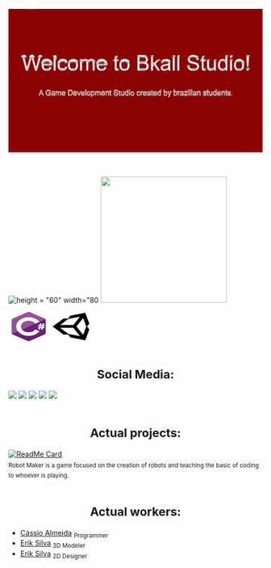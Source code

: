 <div align="center">

![](https://github.com/BkallStudio/.github/blob/main/icons/waaa.gif)
</div>

<div style="display: inline_block"><br>
  
 ![height = "60" width="80](https://github.com/BkallStudio/.github/blob/main/icons/BeKall-natal.gif)
  <img src="/images/output/video1.gif" width="250" height="250"/>


  <img align="center" alt="Cassio-Csharp" height="60" width="80" src="https://raw.githubusercontent.com/devicons/devicon/master/icons/csharp/csharp-original.svg">
  <img align="center" alt="Cassio-Unity" height="60" width="80" src="/icons/unity.svg">


</div>




<div> 

<h1 align="center"> <sub> Social Media: </sub></h1>


  <a href="https://instagram.com/almeidacassio02" target="_blank"><img src="https://img.shields.io/badge/-Instagram-%23E4405F?style=for-the-badge&logo=instagram&logoColor=white" target="_blank"></a>
 	<a href="https://www.twitch.tv/synceapenas" target="_blank"><img src="https://img.shields.io/badge/Twitch-9146FF?style=for-the-badge&logo=twitch&logoColor=white" target="_blank"></a>
 <a href="https://discord.gg/AEBkQMV2jM" target="_blank"><img src="https://img.shields.io/badge/Discord-7289DA?style=for-the-badge&logo=discord&logoColor=white" target="_blank"></a> 
  <a href = "mailto:beehkall@gmail.com"><img src="https://img.shields.io/badge/-Gmail-%23333?style=for-the-badge&logo=gmail&logoColor=white" target="_blank"></a>
  <a href="https://www.linkedin.com/in/cássio-almeida-765578228/" target="_blank"><img src="https://img.shields.io/badge/-LinkedIn-%230077B5?style=for-the-badge&logo=linkedin&logoColor=white" target="_blank"></a> 
  
 <div>
 
 <div>
 
 <h1 align="center"> <sub> Actual projects: </sub></h1>

[![ReadMe Card](https://github-readme-stats.vercel.app/api/pin/?username=BkallStudio&repo=robotmaker)](https://github.com/BkallStudio/bkall-july)        
<sub> Robot Maker is a game focused on the creation of robots and teaching the basic of coding to whoever is playing. </sub>


<div>

<h1 align="center"> <sub> Actual workers: </sub></h1>

 * <a href="https://github.com/CassioJ2" target="_blank">Cássio Almeida</a> <sub> Programmer </sub>
 * <a href="https://github.com/ErikSilva23" target="_blank">Erik Silva</a> <sub> 3D Modeler </sub>
 * <a href="https://github.com/raiocamos" target="_blank">Erik Silva</a> <sub> 2D Designer </sub>

</div>




